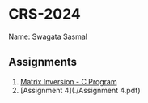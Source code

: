 # CRS-2024

Name: Swagata Sasmal

## **Assignments**

1. [Matrix Inversion - C Program](./Matrix_Inversion.c) 
2. [Assignment 4](./Assignment 4.pdf)


